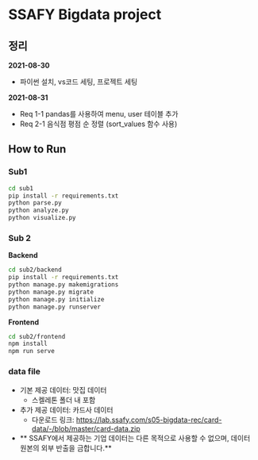 # SSAFY Bigdata project

## 정리

**2021-08-30**

- 파이썬 설치, vs코드 세팅, 프로젝트 세팅

**2021-08-31**

- Req 1-1 pandas를 사용하여 menu, user 테이블 추가
- Req 2-1 음식점 평점 순 정렬 (sort_values 함수 사용)

## How to Run

### Sub1

```sh
cd sub1
pip install -r requirements.txt
python parse.py
python analyze.py
python visualize.py
```

### Sub 2

**Backend**

```sh
cd sub2/backend
pip install -r requirements.txt
python manage.py makemigrations
python manage.py migrate
python manage.py initialize
python manage.py runserver
```

**Frontend**

```sh
cd sub2/frontend
npm install
npm run serve
```

### data file

- 기본 제공 데이터: 맛집 데이터
  - 스켈레톤 폴더 내 포함
- 추가 제공 데이터: 카드사 데이터
  - 다운로드 링크: https://lab.ssafy.com/s05-bigdata-rec/card-data/-/blob/master/card-data.zip
- ** SSAFY에서 제공하는 기업 데이터는 다른 목적으로 사용할 수 없으며, 데이터 원본의 외부 반출을 금합니다.**
